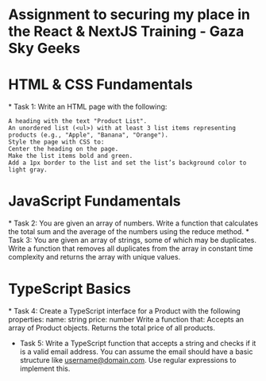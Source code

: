 # Assignment to securing my place in the React & NextJS Training - Gaza Sky Geeks
<h1>HTML & CSS Fundamentals</h1>
*    Task 1:
    Write an HTML page with the following:
    
    A heading with the text "Product List".
    An unordered list (<ul>) with at least 3 list items representing products (e.g., "Apple", "Banana", "Orange").
    Style the page with CSS to:
    Center the heading on the page.
    Make the list items bold and green.
    Add a 1px border to the list and set the list’s background color to light gray.

<h1>JavaScript Fundamentals</h1>
 * Task 2: 
    You are given an array of numbers. Write a function that calculates the total sum and the average of the numbers using the reduce method.
 * Task 3:
    You are given an array of strings, some of which may be duplicates. Write a function that removes all duplicates from the array in constant time complexity and returns the array with unique values.  

<h1>TypeScript Basics</h1>
* Task 4: 
  Create a TypeScript interface for a Product with the following properties:
  name: string
  price: number
  Write a function that:
  Accepts an array of Product objects.
  Returns the total price of all products.

* Task 5: 
  Write a TypeScript function that accepts a string and checks if it is a valid email address. You can assume the email should have a basic structure like username@domain.com. Use regular expressions to implement this.  
